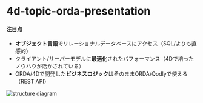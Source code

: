 # 4d-topic-orda-presentation

#### 注目点

* **オブジェクト言語**でリレーショナルデータベースにアクセス（SQL/よりも直感的）
* クライアント/サーバーモデルに**最適化**されたパフォーマンス（4Dで培ったノウハウが活かされている）
* ORDA/4Dで開発した**ビジネスロジック**はそのままORDA/Qodlyで使える（REST API）
 
![structure diagram](https://github.com/miyako/4d-topic-orda-presentation/assets/1725068/b9f4e2a7-93c5-4d2a-a92a-2bff59d60b12)

